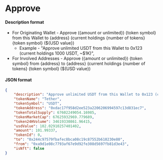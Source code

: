 # Approve

#### Description format

* For Originating Wallet - Approve ({amount or unlimited}) {token symbol} from this Wallet to {address} (current holdings {number of tokens} {token symbol} (${USD value})
  * Example - "Approve unlimited USDT from this Wallet to 0x123 (current holdings 1000 USDT, \~$1K)",
* For Involved Addresses - Approve ({amount or unlimited}) {token symbol} from {address} to {address} (current holdings {number of tokens} {token symbol} (${USD value})

#### JSON format

```json
{
	"description": "Approve unlimited USDT from this Wallet to 0x123 (current holdings 1000 USDT, ~$1K)",
	"tokenName": "Tether",
	"tokenSymbol": "USDT",
	"tokenAddress": "0xdac17f958d2ee523a2206206994597c13d831ec7",
	"tokenTotalSupply": 67602249054.16985,
	"tokenMarketCap": 67625932969.779689,
	"token24HVolume": 34619330861.96415,
	"usdValue": 102.02910257401402,
	"amount": 101.99337,
	"tokenId": 0,
	"to": "0x244c97579fbafec8bca08c19c87552b610230e80",
	"from": "0xa9d1e08c7793af67e9d92fe308d5697fb81d3e43",
	"isNft": false
}
```
